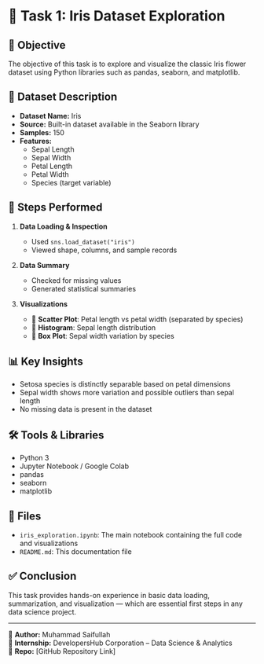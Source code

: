 # 🌸 Task 1: Iris Dataset Exploration

## 📌 Objective
The objective of this task is to explore and visualize the classic Iris flower dataset using Python libraries such as pandas, seaborn, and matplotlib.

## 📂 Dataset Description
- **Dataset Name:** Iris
- **Source:** Built-in dataset available in the Seaborn library
- **Samples:** 150
- **Features:**
  - Sepal Length
  - Sepal Width
  - Petal Length
  - Petal Width
  - Species (target variable)

## 🧪 Steps Performed

1. **Data Loading & Inspection**
   - Used `sns.load_dataset("iris")`
   - Viewed shape, columns, and sample records

2. **Data Summary**
   - Checked for missing values
   - Generated statistical summaries

3. **Visualizations**
   - 📍 **Scatter Plot**: Petal length vs petal width (separated by species)
   - 📍 **Histogram**: Sepal length distribution
   - 📍 **Box Plot**: Sepal width variation by species

## 📊 Key Insights

- Setosa species is distinctly separable based on petal dimensions
- Sepal width shows more variation and possible outliers than sepal length
- No missing data is present in the dataset

## 🛠️ Tools & Libraries

- Python 3
- Jupyter Notebook / Google Colab
- pandas
- seaborn
- matplotlib

## 📁 Files

- `iris_exploration.ipynb`: The main notebook containing the full code and visualizations
- `README.md`: This documentation file

## ✅ Conclusion

This task provides hands-on experience in basic data loading, summarization, and visualization — which are essential first steps in any data science project.

---

📎 **Author:** Muhammad Saifullah  
📅 **Internship:** DevelopersHub Corporation – Data Science & Analytics  
📁 **Repo:** [GitHub Repository Link]
